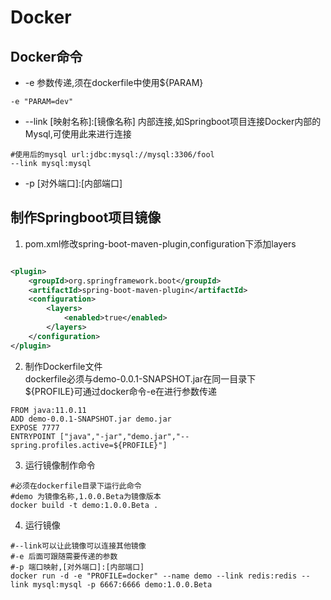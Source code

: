 # Docker

## Docker命令

* -e 参数传递,须在dockerfile中使用${PARAM}

```shell
-e "PARAM=dev"
```

* --link [映射名称]:[镜像名称] 内部连接,如Springboot项目连接Docker内部的Mysql,可使用此来进行连接

```shell
#使用后的mysql url:jdbc:mysql://mysql:3306/fool
--link mysql:mysql
```

* -p [对外端口]:[内部端口]

## 制作Springboot项目镜像

1. pom.xml修改spring-boot-maven-plugin,configuration下添加layers

```xml

<plugin>
    <groupId>org.springframework.boot</groupId>
    <artifactId>spring-boot-maven-plugin</artifactId>
    <configuration>
        <layers>
            <enabled>true</enabled>
        </layers>
    </configuration>
</plugin>
```

2. 制作Dockerfile文件   
   dockerfile必须与demo-0.0.1-SNAPSHOT.jar在同一目录下   
   ${PROFILE}可通过docker命令-e在进行参数传递

```
FROM java:11.0.11
ADD demo-0.0.1-SNAPSHOT.jar demo.jar
EXPOSE 7777
ENTRYPOINT ["java","-jar","demo.jar","--spring.profiles.active=${PROFILE}"]
```

3. 运行镜像制作命令

```shell
#必须在dockerfile目录下运行此命令
#demo 为镜像名称,1.0.0.Beta为镜像版本
docker build -t demo:1.0.0.Beta .
```

4. 运行镜像

```shell
#--link可以让此镜像可以连接其他镜像
#-e 后面可跟随需要传递的参数
#-p 端口映射,[对外端口]:[内部端口]
docker run -d -e "PROFILE=docker" --name demo --link redis:redis --link mysql:mysql -p 6667:6666 demo:1.0.0.Beta
```